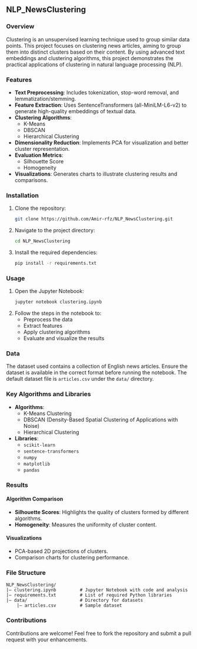 ## NLP_NewsClustering

### Overview
Clustering is an unsupervised learning technique used to group similar data points. This project focuses on clustering news articles, aiming to group them into distinct clusters based on their content. By using advanced text embeddings and clustering algorithms, this project demonstrates the practical applications of clustering in natural language processing (NLP).

### Features

- **Text Preprocessing**: Includes tokenization, stop-word removal, and lemmatization/stemming.
- **Feature Extraction**: Uses SentenceTransformers (all-MiniLM-L6-v2) to generate high-quality embeddings of textual data.
- **Clustering Algorithms**:
  - K-Means
  - DBSCAN
  - Hierarchical Clustering
- **Dimensionality Reduction**: Implements PCA for visualization and better cluster representation.
- **Evaluation Metrics**:
  - Silhouette Score
  - Homogeneity
- **Visualizations**: Generates charts to illustrate clustering results and comparisons.

### Installation

1. Clone the repository:
   ```bash
   git clone https://github.com/Amir-rfz/NLP_NewsClustering.git
   ```
2. Navigate to the project directory:
   ```bash
   cd NLP_NewsClustering
   ```
3. Install the required dependencies:
   ```bash
   pip install -r requirements.txt
   ```

### Usage

1. Open the Jupyter Notebook:
   ```bash
   jupyter notebook clustering.ipynb
   ```
2. Follow the steps in the notebook to:
   - Preprocess the data
   - Extract features
   - Apply clustering algorithms
   - Evaluate and visualize the results

### Data

The dataset used contains a collection of English news articles. Ensure the dataset is available in the correct format before running the notebook. The default dataset file is `articles.csv` under the `data/` directory.

### Key Algorithms and Libraries

- **Algorithms**:
  - K-Means Clustering
  - DBSCAN (Density-Based Spatial Clustering of Applications with Noise)
  - Hierarchical Clustering
- **Libraries**:
  - `scikit-learn`
  - `sentence-transformers`
  - `numpy`
  - `matplotlib`
  - `pandas`

### Results

#### Algorithm Comparison
- **Silhouette Scores**: Highlights the quality of clusters formed by different algorithms.
- **Homogeneity**: Measures the uniformity of cluster content.

#### Visualizations
- PCA-based 2D projections of clusters.
- Comparison charts for clustering performance.

### File Structure

```
NLP_NewsClustering/
|— clustering.ipynb         # Jupyter Notebook with code and analysis
|— requirements.txt         # List of required Python libraries
|— data/                    # Directory for datasets
    |— articles.csv         # Sample dataset
```

### Contributions

Contributions are welcome! Feel free to fork the repository and submit a pull request with your enhancements.

